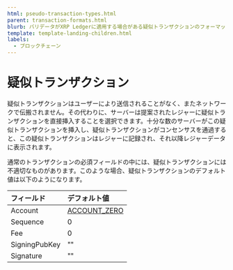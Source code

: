 ```yaml
---
html: pseudo-transaction-types.html
parent: transaction-formats.html
blurb: バリデータがXRP Ledgerに適用する場合がある疑似トランザクションのフォーマットです。
template: template-landing-children.html
labels:
  - ブロックチェーン
---
```

# 疑似トランザクション

疑似トランザクションはユーザーにより送信されることがなく、またネットワークで伝搬されません。その代わりに、サーバーは提案されたレジャーに疑似トランザクションを直接挿入することを選択できます。十分な数のサーバーがこの疑似トランザクションを挿入し、疑似トランザクションがコンセンサスを通過すると、この疑似トランザクションはレジャーに記録され、それ以降レジャーデータに表示されます。

通常のトランザクションの必須フィールドの中には、疑似トランザクションには不適切なものがあります。このような場合、疑似トランザクションのデフォルト値は以下のようになります。

| フィールド         | デフォルト値                                            |
|:--------------|:---------------------------------------------------------|
| Account       | [ACCOUNT_ZERO](accounts.html#特別なアドレス) |
| Sequence      | 0                                                        |
| Fee           | 0                                                        |
| SigningPubKey | ""                                                       |
| Signature     | ""                                                       |
